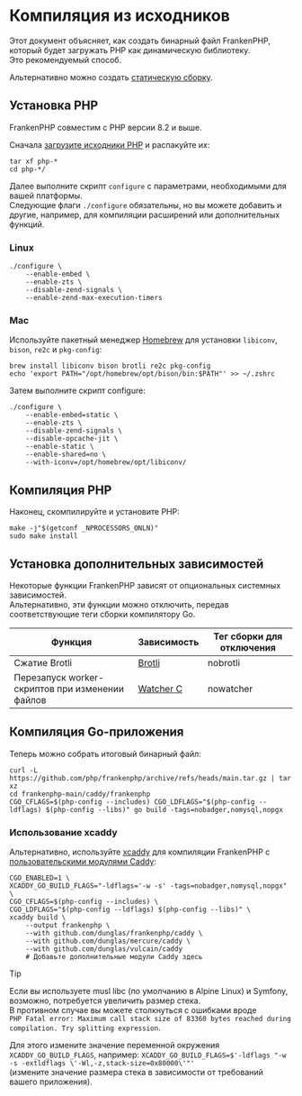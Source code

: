 # Компиляция из исходников

Этот документ объясняет, как создать бинарный файл FrankenPHP, который будет загружать PHP как динамическую библиотеку.  
Это рекомендуемый способ.

Альтернативно можно создать [статическую сборку](static.md).

## Установка PHP

FrankenPHP совместим с PHP версии 8.2 и выше.

Сначала [загрузите исходники PHP](https://www.php.net/downloads.php) и распакуйте их:

```console
tar xf php-*
cd php-*/
```

Далее выполните скрипт `configure` с параметрами, необходимыми для вашей платформы.  
Следующие флаги `./configure` обязательны, но вы можете добавить и другие, например, для компиляции расширений или дополнительных функций.

### Linux

```console
./configure \
    --enable-embed \
    --enable-zts \
    --disable-zend-signals \
    --enable-zend-max-execution-timers
```

### Mac

Используйте пакетный менеджер [Homebrew](https://brew.sh/) для установки
`libiconv`, `bison`, `re2c` и `pkg-config`:

```console
brew install libiconv bison brotli re2c pkg-config
echo 'export PATH="/opt/homebrew/opt/bison/bin:$PATH"' >> ~/.zshrc
```

Затем выполните скрипт configure:

```console
./configure \
    --enable-embed=static \
    --enable-zts \
    --disable-zend-signals \
    --disable-opcache-jit \
    --enable-static \
    --enable-shared=no \
    --with-iconv=/opt/homebrew/opt/libiconv/
```

## Компиляция PHP

Наконец, скомпилируйте и установите PHP:

```console
make -j"$(getconf _NPROCESSORS_ONLN)"
sudo make install
```

## Установка дополнительных зависимостей

Некоторые функции FrankenPHP зависят от опциональных системных зависимостей.  
Альтернативно, эти функции можно отключить, передав соответствующие теги сборки компилятору Go.

| Функция                                         | Зависимость                                                           | Тег сборки для отключения |
| ----------------------------------------------- | --------------------------------------------------------------------- | ------------------------- |
| Сжатие Brotli                                   | [Brotli](https://github.com/google/brotli)                            | nobrotli                  |
| Перезапуск worker-скриптов при изменении файлов | [Watcher C](https://github.com/e-dant/watcher/tree/release/watcher-c) | nowatcher                 |

## Компиляция Go-приложения

Теперь можно собрать итоговый бинарный файл:

```console
curl -L https://github.com/php/frankenphp/archive/refs/heads/main.tar.gz | tar xz
cd frankenphp-main/caddy/frankenphp
CGO_CFLAGS=$(php-config --includes) CGO_LDFLAGS="$(php-config --ldflags) $(php-config --libs)" go build -tags=nobadger,nomysql,nopgx
```

### Использование xcaddy

Альтернативно, используйте [xcaddy](https://github.com/caddyserver/xcaddy) для компиляции FrankenPHP с [пользовательскими модулями Caddy](https://caddyserver.com/docs/modules/):

```console
CGO_ENABLED=1 \
XCADDY_GO_BUILD_FLAGS="-ldflags='-w -s' -tags=nobadger,nomysql,nopgx" \
CGO_CFLAGS=$(php-config --includes) \
CGO_LDFLAGS="$(php-config --ldflags) $(php-config --libs)" \
xcaddy build \
    --output frankenphp \
    --with github.com/dunglas/frankenphp/caddy \
    --with github.com/dunglas/mercure/caddy \
    --with github.com/dunglas/vulcain/caddy
    # Добавьте дополнительные модули Caddy здесь
```

> [!TIP]
>
> Если вы используете musl libc (по умолчанию в Alpine Linux) и Symfony,  
> возможно, потребуется увеличить размер стека.  
> В противном случае вы можете столкнуться с ошибками вроде  
> `PHP Fatal error: Maximum call stack size of 83360 bytes reached during compilation. Try splitting expression`.
>
> Для этого измените значение переменной окружения `XCADDY_GO_BUILD_FLAGS`, например:
> `XCADDY_GO_BUILD_FLAGS=$'-ldflags "-w -s -extldflags \'-Wl,-z,stack-size=0x80000\'"'`  
> (измените значение размера стека в зависимости от требований вашего приложения).
